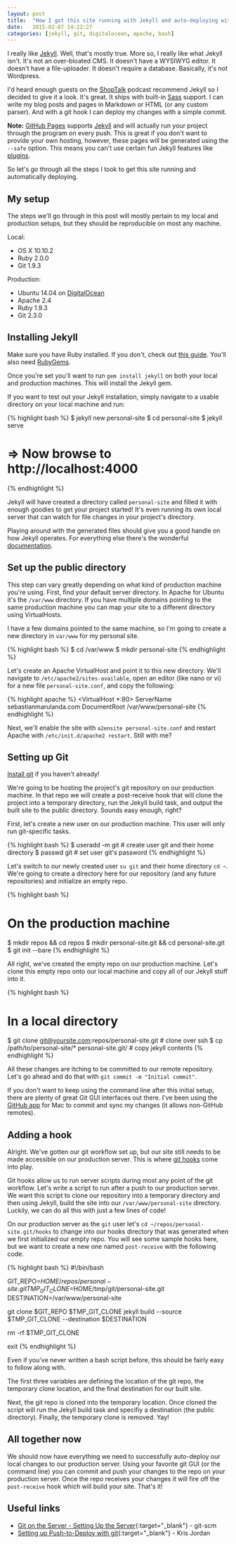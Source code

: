 ```yaml
---
layout: post
title:  "How I got this site running with Jekyll and auto-deploying with Git"
date:   2015-02-07 14:22:27
categories: [jekyll, git, digitalocean, apache, bash]
---
```

I really like [Jekyll][jekyll]. Well, that's mostly true. More so, I really like what Jekyll isn't. It's not an over-bloated CMS. It doesn't have a WYSIWYG editor. It doesn't have a file-uploader. It doesn't require a database. Basically, it's not Wordpress.

I'd heard enough guests on the [ShopTalk][shoptalk] podcast recommend Jekyll so I decided to give it a look. It's great. It ships with built-in [Sass][sass] support. I can write my blog posts and pages in Markdown or HTML (or any custom parser). And with a git hook I can deploy my changes with a simple commit.

**Note:** [GitHub Pages][github pages] supports [Jekyll][github pages jekyll] and will actually run your project through the program on every push. This is great if you don't want to provide your own hosting, however, these pages will be generated using the `--safe` option. This means you can't use certain fun Jekyll features like [plugins][jekyll plugins].

So let's go through all the steps I took to get this site running and automatically deploying.

## My setup
The steps we'll go through in this post will mostly pertain to my local and production setups, but they should be reproducible on most any machine.

Local: 

- OS X 10.10.2
- Ruby 2.0.0
- Git 1.9.3

Production:

- Ubuntu 14.04 on [DigitalOcean][digitalocean]
- Apache 2.4
- Ruby 1.9.3
- Git 2.3.0

## Installing Jekyll
Make sure you have Ruby installed. If you don't, check out [this guide][install ruby]. You'll also need [RubyGems][rubygems].

Once you're set you'll want to run `gem install jekyll` on both your local and production machines. This will install the Jekyll gem.

If you want to test out your Jekyll installation, simply navigate to a usable directory on your local machine and run:

{% highlight bash %}
$ jekyll new personal-site
$ cd personal-site
$ jekyll serve
# => Now browse to http://localhost:4000
{% endhighlight %}

Jekyll will have created a directory called `personal-site` and filled it with enough goodies to get your project started! It's even running its own local server that can watch for file changes in your project's directory. 

Playing around with the generated files should give you a good handle on how Jekyll operates. For everything else there's the wonderful [documentation][jekyll doc].

## Set up the public directory
This step can vary greatly depending on what kind of production machine you're using. First, find your default server directory. In Apache for Ubuntu it's the `/var/www` directory. If you have multiple domains pointing to the same production machine you can map your site to a different directory using VirtualHosts.

I have a few domains pointed to the same machine, so I'm going to create a new directory in `var/www` for my personal site.

{% highlight bash %}
$ cd /var/www
$ mkdir personal-site
{% endhighlight %}

Let's create an Apache VirtualHost and point it to this new directory. We'll navigate to `/etc/apache2/sites-available`, open an editor (like nano or vi) for a new file `personal-site.conf`, and copy the following:

{% highlight apache %}
<VirtualHost *:80>
	ServerName sebastianmarulanda.com
	DocumentRoot /var/www/personal-site
</VirtualHost>
{% endhighlight %}

Next, we'll enable the site with `a2ensite personal-site.conf` and restart Apache with `/etc/init.d/apache2 restart`. Still with me?

## Setting up Git
[Install git][install git] if you haven't already!

We're going to be hosting the project's git repository on our production machine. In that repo we will create a post-receive hook that will clone the project into a temporary directory, run the Jekyll build task, and output the built site to the public directory. Sounds easy enough, right?

First, let's create a new user on our production machine. This user will only run git-specific tasks.

{% highlight bash %}
$ useradd -m git	# create user git and their home directory
$ passwd git		# set user git's password
{% endhighlight %}

Let's switch to our newly created user `su git` and their home directory `cd ~`. We're going to create a directory here for our repository (and any future repositories) and initialize an empty repo.

{% highlight bash %}
# On the production machine
$ mkdir repos && cd repos
$ mkdir personal-site.git && cd personal-site.git
$ git init --bare
{% endhighlight %}

All right, we've created the empty repo on our production machine. Let's clone this empty repo onto our local machine and copy all of our Jekyll stuff into it.

{% highlight bash %}
# In a local directory
$ git clone git@yoursite.com:repos/personal-site.git	# clone over ssh
$ cp /path/to/personal-site/* personal-site.git/	# copy jekyll contents
{% endhighlight %}

All these changes are itching to be committed to our remote repository. Let's go ahead and do that with `git commit -m "Initial commit"`. 

If you don't want to keep using the command line after this initial setup, there are plenty of great Git GUI interfaces out there. I've been using the [GitHub app][github for mac] for Mac to commit and sync my changes (it allows non-GitHub remotes).

## Adding a hook
Alright. We've gotten our git workflow set up, but our site still needs to be made accessible on our production server. This is where [git hooks][git hooks] come into play.

Git hooks allow us to run server scripts during most any point of the git workflow. Let's write a script to run after a push to our production server. We want this script to clone our repository into a temporary directory and then using Jekyll, build the site into our `/var/www/personal-site` directory. Luckily, we can do all this with just a few lines of code!

On our production server as the `git` user let's `cd ~/repos/personal-site.git/hooks` to change into our hooks directory that was generated when we first initialized our empty repo. You will see some sample hooks here, but we want to create a new one named `post-receive` with the following code.

{% highlight bash %}
#!/bin/bash

GIT_REPO=$HOME/repos/personal-site.git
TMP_GIT_CLONE=$HOME/tmp/git/personal-site.git
DESTINATION=/var/www/personal-site

git clone $GIT_REPO $TMP_GIT_CLONE
jekyll build --source $TMP_GIT_CLONE --destination $DESTINATION

rm -rf $TMP_GIT_CLONE

exit
{% endhighlight %}

Even if you've never written a bash script before, this should be fairly easy to follow along with. 

The first three variables are defining the location of the git repo, the temporary clone location, and the final destination for our built site.

Next, the git repo is cloned into the temporary location. Once cloned the script will run the Jekyll build task and specifiy a destination (the public directory). Finally, the temporary clone is removed. Yay!

## All together now
We should now have everything we need to successfully auto-deploy our local changes to our production server. Using your favorite git GUI (or the command line) you can commit and push your changes to the repo on your production server. Once the repo receives your changes it will fire off the `post-receive` hook which will build your site. That's it!

## Useful links
- [Git on the Server - Setting Up the Server][git on the server]{:target="_blank"} - git-scm
- [Setting up Push-to-Deploy with git][push to deploy]{:target="_blank"} - Kris Jordan

[jekyll]: http://jekyllrb.com
[shoptalk]: http://shoptalkshow.com
[sass]: http://sass-lang.com/
[github pages]: https://help.github.com/articles/what-are-github-pages/
[github pages jekyll]: https://help.github.com/articles/using-jekyll-with-pages/
[jekyll plugins]: http://jekyllrb.com/docs/plugins/
[jekyll doc]: http://jekyllrb.com/docs/home/
[digitalocean]: http://digitalocean.com
[install ruby]: https://www.ruby-lang.org/en/documentation/installation/
[rubygems]: https://rubygems.org/pages/download
[install git]: http://git-scm.com/book/en/v2/Getting-Started-Installing-Git
[github for mac]: https://mac.github.com/
[git hooks]: http://git-scm.com/book/en/v2/Customizing-Git-Git-Hooks
[git on the server]: http://git-scm.com/book/en/v2/Git-on-the-Server-Setting-Up-the-Server
[push to deploy]: http://krisjordan.com/essays/setting-up-push-to-deploy-with-git